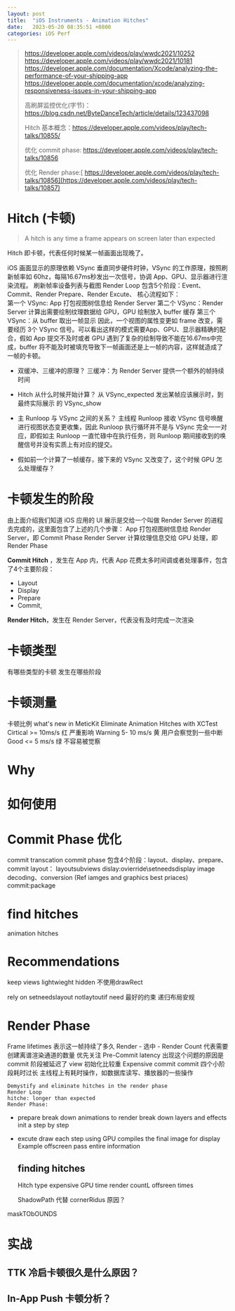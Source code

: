 ```yaml
---
layout: post
title:  "iOS Instruments - Animation Hitches"
date:   2023-05-20 08:35:51 +0800
categories: iOS Perf
---
```


> https://developer.apple.com/videos/play/wwdc2021/10252
> https://developer.apple.com/videos/play/wwdc2021/10181
> https://developer.apple.com/documentation/Xcode/analyzing-the-performance-of-your-shipping-app
> https://developer.apple.com/documentation/xcode/analyzing-responsiveness-issues-in-your-shipping-app
> 
> 高刷屏监控优化(字节)：https://blog.csdn.net/ByteDanceTech/article/details/123437098
> 
> Hitch 基本概念：https://developer.apple.com/videos/play/tech-talks/10855/
> 
> 优化 commit phase: https://developer.apple.com/videos/play/tech-talks/10856
> 
> 优化 Render phase:[ https://developer.apple.com/videos/play/tech-talks/10856](https://developer.apple.com/videos/play/tech-talks/10857)

# Hitch (卡顿) 
> A hitch is any time a frame appears on screen later than expected

Hitch 即卡顿，代表任何时候某一帧画面出现晚了。

iOS 画面显示的原理依赖 VSync 垂直同步硬件时钟，VSync 的工作原理，按照刷新帧率如 60hz，每隔16.67ms秒发出一次信号，协调 App、GPU、显示器进行渲染流程。
刷新帧率设备列表与截图
Render Loop 包含5个阶段：Event、Commit、Render Prepare、Render Excute、
核心流程如下：  
第一个 VSync: App 打包视图树信息给 Render Server
第二个 VSync：Render Server 计算出需要绘制纹理数据给 GPU，GPU 绘制放入 buffer 缓存
第三个 VSync：从 buffer 取出一帧显示
因此，一个视图的属性变更如 frame 改变，需要经历 3个 VSync 信号。可以看出这样的模式需要App、GPU、显示器精确的配合，假如 App 提交不及时或者 GPU 遇到了复杂的绘制导致不能在16.67ms中完成，buffer 将不能及时被填充导致下一帧画面还是上一帧的内容，这样就造成了一帧的卡顿。

- 双缓冲、三缓冲的原理？
三缓冲：为 Render Server 提供一个额外的帧持续时间

- Hitch 从什么时候开始计算？
从 VSync_expected 发出某帧应该展示时，到最终实际展示 的 VSync_show
- 主 Runloop 与 VSync 之间的关系？
主线程 Runloop 接收 VSync 信号唤醒进行视图状态变更收集，因此 Runloop 执行循环并不是与 VSync 完全一一对应，即假如主 Runloop 一直忙碌中在执行任务，则 Runloop 期间接收到的唤醒信号并没有实质上有对应的提交。

- 假如前一个计算了一帧缓存，接下来的 VSync 又改变了，这个时候 GPU 怎么处理缓存？


# 卡顿发生的阶段
由上面介绍我们知道 iOS 应用的 UI 展示是交给一个叫做 Render Server 的进程去完成的，这里面包含了上述的几个步骤：
App 打包视图树信息给 Render Server，即 Commit Phase
Render Server 计算纹理信息交给 GPU 处理，即 Render Phase

**Commit Hitch** ，发生在 App 内，代表 App 花费太多时间调或者处理事件，包含了4个主要阶段：
- Layout
- Display
- Prepare
- Commit,  

**Render Hitch**，发生在 Render Server，代表没有及时完成一次渲染

# 卡顿类型

有哪些类型的卡顿
发生在哪些阶段

# 卡顿测量
卡顿比例
what's new in MeticKit
Eliminate Animation Hitches with XCTest
Cirtical >= 10ms/s 红 严重影响
Warning 5- 10 ms/s 黄 用户会察觉到一些中断
Good <= 5 ms/s 绿 不容易被觉察

# Why
# 如何使用

# Commit Phase 优化
commit transcation
commit phase 包含4个阶段：layout、display、prepare、commit
layout：
layoutsubviews
dislay:ovierride\setneedsdisplay
image decoding、conversion (Ref iamges and graphics best priaces)
commit:package

# find hitches
animation hitches
# Recommendations
keep views lightwieght
hidden
不使用drawRect

rely on setneedslayout notlaytoutif need
最好的约束
递归布局安规

# Render Phase

Frame lifetimes 表示这一帧持续了多久
Render - 选中 - Render Count 代表需要创建离谱渲染通道的数量 
优先关注
Pre-Commit latency 出现这个问题的原因是commit 阶段被延迟了
    view 初始化比较重
Expensive commit
    commit 四个小阶段耗时过长
    主线程上有耗时操作，如数据库读写、播放器的一些操作

    Demystify and eliminate hitches in the render phase
    Render Loop
    hitche: longer than expected
    Render Phase: 
* prepare 
  break down animations to render
  break down layers and effects init a step by step
* excute
  draw each step using GPU
  compiles the final image for display
  Example
  offscreen pass
  entire information
  ## finding hitches
  Hitch type
  expensive GPU time
  render countL offsreen times

  ShadowPath 代替 cornerRidus 原因？

maskTObOUNDS


# 实战
## TTK 冷启卡顿很久是什么原因？
## In-App Push 卡顿分析？
